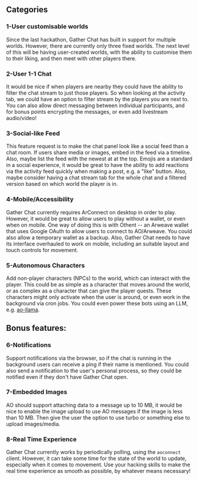 ## Categories

### 1-User customisable worlds

Since the last hackathon, Gather Chat has built in support for multiple worlds. However, there are currently only three fixed worlds. The next level of this will be having user-created worlds, with the ability to customise them to their liking, and then meet with other players there.

### 2-User 1-1 Chat

It would be nice if when players are nearby they could have the ability to filter the chat stream to just those players. So when looking at the activity tab, we could have an option to filter stream by the players you are next to. You can also allow direct messaging between individual participants, and for bonus points encrypting the messages, or even add livestream audio/video!

### 3-Social-like Feed

This feature request is to make the chat panel look like a social feed than a chat room. If users share media or images, embed in the feed via a timeline. Also, maybe list the feed with the newest at at the top. Emojis are a standard in a social experience, it would be great to have the ability to add reactions via the activity feed quickly when making a post, e.g. a "like" button. Also, maybe consider having a chat stream tab for the whole chat and a filtered version based on which world the player is in.

### 4-Mobile/Accessibility

Gather Chat currently requires ArConnect on desktop in order to play. However, it would be great to allow users to play without a wallet, or even when on mobile. One way of doing this is with Othent -- an Arweave wallet that uses Google OAuth to allow users to connect to AO/Arweave. You could also allow a temporary wallet as a backup. Also, Gather Chat needs to have its interface overhauled to work on mobile, including an suitable layout and touch controls for movement.

### 5-Autonomous Characters

Add non-player characters (NPCs) to the world, which can interact with the player. This could be as simple as a character that moves around the world, or as complex as a character that can give the player quests. These characters might only activate when the user is around, or even work in the background via cron jobs. You could even power these bots using an LLM, e.g. [ao-llama](https://github.com/samcamwilliams/aos-llama).

## Bonus features:

### 6-Notifications

Support notifications via the browser, so if the chat is running in the background users can receive a ping if their name is mentioned. You could also send a notification to the user's personal process, so they could be notified even if they don't have Gather Chat open.

### 7-Embedded Images

AO should support attaching data to a message up to 10 MB, it would be nice to enable the image upload to use AO messages if the image is less than 10 MB. Then give the user the option to use turbo or something else to upload images/media.

### 8-Real Time Experience
Gather Chat currently works by periodically polling, using the `aoconnect` client. However, it can take some time for the state of the world to update, especially when it comes to movement. Use your hacking skills to make the real time experience as smooth as possible, by whatever means necessary!
